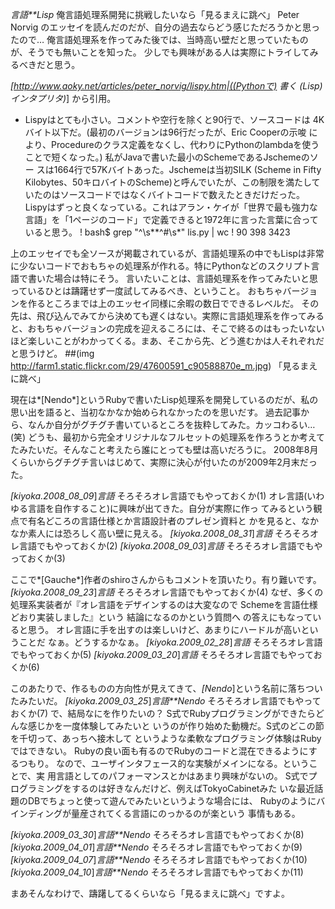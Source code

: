 *言語**Lisp* 俺言語処理系開発に挑戦したいなら「見るまえに跳べ」
Peter Norvig のエッセイを読んだのだが、自分の過去ならどう感じただろうかと思ったので…
俺言語処理系を作ってみた後では、当時高い壁だと思っていたものが、そうでも無いことを知った。
少しでも興味がある人は実際にトライしてみるべきだと思う。

 *[http://www.aoky.net/articles/peter_norvig/lispy.htm|((Pythonで) 書く (Lisp) インタプリタ)*] から引用。
  * Lispyはとても小さい。コメントや空行を除くと90行で、ソースコードは
    4Kバイト以下だ。(最初のバージョンは96行だったが、Eric Cooperの示唆
    により、Procedureのクラス定義をなくし、代わりにPythonのlambdaを使う
    ことで短くなった。) 私がJavaで書いた最小のSchemeであるJschemeのソー
    スは1664行で57Kバイトあった。Jschemeは当初SILK (Scheme in Fifty
    Kilobytes、50キロバイトのScheme)と呼んでいたが、この制限を満たして
    いたのはソースコードではなくバイトコードで数えたときだけだった。
    Lispyはずっと良くなっている。これはアラン・ケイが「世界で最も強力な
    言語」を「1ページのコード」で定義できると1972年に言った言葉に合って
    いると思う。
!    bash$ grep "^\s**^#\s*" lis.py | wc
!          90     398    3423

上のエッセイでも全ソースが掲載されているが、言語処理系の中でもLispは非常に少ないコードでおもちゃの処理系が作れる。特にPythonなどのスクリプト言語で書いた場合は特にそう。
言いたいことは、言語処理系を作ってみたいと思っているひとは躊躇せず一度試してみるべき、ということ。
おもちゃバージョンを作るところまでは上のエッセイ同様に余暇の数日でできるレベルだ。
その先は、飛び込んでみてから決めても遅くはない。実際に言語処理系を作ってみると、おもちゃバージョンの完成を迎えるころには、そこで終るのはもったいないほど楽しいことがわかってくる。まあ、そこから先、どう進むかは人それぞれだと思うけど。
 ##(img http://farm1.static.flickr.com/29/47600591_c90588870e_m.jpg) 「見るまえに跳べ」

現在は*[Nendo*]というRubyで書いたLisp処理系を開発しているのだが、私の思い出を語ると、当初なかなか始められなかったのを思いだす。
過去記事から、なんか自分がグチグチ書いているところを抜粋してみた。カッコわるい…(笑)
どうも、最初から完全オリジナルなフルセットの処理系を作ろうとか考えてたみたいだ。そんなこと考えたら誰にとっても壁は高いだろうに。
2008年8月くらいからグチグチ言いはじめて、実際に決心が付いたのが2009年2月末だった。

 *[kiyoka.2008_08_09*]*言語* そろそろオレ言語でもやっておくか(1)
  オレ言語(いわゆる言語を自作すること)に興味が出てきた。自分が実際に作っ
  てみるという観点で有名どころの言語仕様とか言語設計者のプレゼン資料と
  かを見ると、なかなか素人には恐ろしく高い壁に見える。
 *[kiyoka.2008_08_31*]*言語* そろそろオレ言語でもやっておくか(2)
 *[kiyoka.2008_09_03*]*言語* そろそろオレ言語でもやっておくか(3)

ここで*[Gauche*]作者のshiroさんからもコメントを頂いたり。有り難いです。
 *[kiyoka.2008_09_23*]*言語* そろそろオレ言語でもやっておくか(4)
  なぜ、多くの処理系実装者が『オレ言語をデザインするのは大変なので
  Schemeを言語仕様どおり実装しました』という 結論になるのかという質問へ
  の答えにもなっていると思う。
  オレ言語に手を出すのは楽しいけど、あまりにハードルが高いということだ
  なぁ。どうするかなぁ。
 *[kiyoka.2009_02_28*]*言語* そろそろオレ言語でもやっておくか(5)
 *[kiyoka.2009_03_20*]*言語* そろそろオレ言語でもやっておくか(6)

このあたりで、作るものの方向性が見えてきて、*[Nendo*]という名前に落ちついたみたいだ。
 *[kiyoka.2009_03_25*]*言語**Nendo* そろそろオレ言語でもやっておくか(7)
 で、結局なにを作りたいの？
   S式でRubyプログラミングができたらどんな感じかを一度体験してみたいと
   いうのが作り始めた動機だ。S式のどこの節を千切って、あっちへ接木して
   というような柔軟なプログラミング体験はRubyではできない。
   Rubyの良い面も有るのでRubyのコードと混在できるようにするつもり。
   なので、ユーザインタフェース的な実験がメインになる。ということで、実
   用言語としてのパフォーマンスとかはあまり興味がないの。
   S式でプログラミングをするのは好きなんだけど、例えばTokyoCabinetみた
   いな最近話題のDBでちょっと使って遊んでみたいというような場合には、
   Rubyのようにバインディングが量産されてくる言語にのっかるのが楽という
   事情もある。

 *[kiyoka.2009_03_30*]*言語**Nendo* そろそろオレ言語でもやっておくか(8)
 *[kiyoka.2009_04_01*]*言語**Nendo* そろそろオレ言語でもやっておくか(9)
 *[kiyoka.2009_04_07*]*言語**Nendo* そろそろオレ言語でもやっておくか(10)
 *[kiyoka.2009_04_10*]*言語**Nendo* そろそろオレ言語でもやっておくか(11)

まあそんなわけで、躊躇してるくらいなら「見るまえに跳べ」ですよ。
